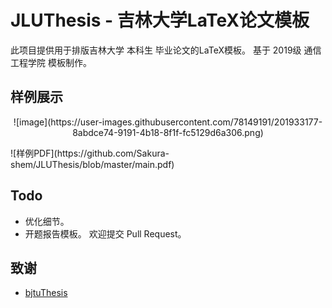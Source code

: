 # JLUThesis - 吉林大学LaTeX论文模板
此项目提供用于排版吉林大学 本科生 毕业论文的LaTeX模板。
基于 2019级 通信工程学院 模板制作。

## 样例展示
<p align = "center">
  ![image](https://user-images.githubusercontent.com/78149191/201933177-8abdce74-9191-4b18-8f1f-fc5129d6a306.png)
</p>
![样例PDF](https://github.com/Sakura-shem/JLUThesis/blob/master/main.pdf)

## Todo
- 优化细节。
- 开题报告模板。
欢迎提交 Pull Request。

## 致谢
- [bjtuThesis](https://github.com/csarron/bsThesisWHU)

